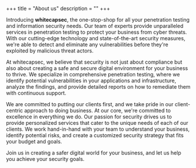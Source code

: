 +++
title = "About us"
description = ""
+++

Introducing **whitecapsec**, the one-stop-shop for all your penetration testing and information security needs. Our team of experts provide unparalleled services in penetration testing to protect your business from cyber threats. With our cutting-edge technology and state-of-the-art security measures, we're able to detect and eliminate any vulnerabilities before they're exploited by malicious threat actors.

At whitecapsec, we believe that security is not just about compliance but also about creating a safe and secure digital environment for your business to thrive. We specialize in comprehensive penetration testing, where we identify potential vulnerabilities in your applications and infrastructure, analyze the findings, and provide detailed reports on how to remediate them with continuous support.

We are committed to putting our clients first, and we take pride in our client-centric approach to doing business. At our core, we're committed to excellence in everything we do. Our passion for security drives us to provide personalized services that cater to the unique needs of each of our clients. We work hand-in-hand with your team to understand your business, identify potential risks, and create a customized security strategy that fits your budget and goals.

Join us in creating a safer digital world for your business, and let us help you achieve your security goals.